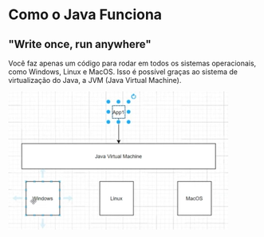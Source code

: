 # Como o Java Funciona

## "Write once, run anywhere"

Você faz apenas um código para rodar em todos os sistemas operacionais, como Windows, Linux e MacOS. Isso é possível graças ao sistema de virtualização do Java, a JVM (Java Virtual Machine). 

![Explicação sobre JVM](img/jvm.png)